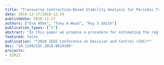```yaml
---
title: "Transverse Contraction-Based Stability Analysis for Periodic Trajectories of Controlled Power Kites with Model Uncertainty"
date: 2018-12-17/2018-12-19
publishDate: 2018-12-17
authors: ["Eva Ahbe", "Tony A Wood", "Roy S Smith"]
publication_types: ["1"]
abstract: "In this paper we propose a procedure for estimating the region in which a controller robustly stabilizes a system which is subject to affine parametric uncertainty by applying transverse contraction-based stability tools. The method consists of an optimization problem in which transverse contraction conditions are verified via sum-of-squares programs. The optimization approach can be used either to maximize the bounds on the allowable parameter uncertainty or to maximize the size of the region of contraction (ROC) given a fixed level of uncertainty. In a case study we apply the procedure to an Airborne Wind Energy system where the flight path of a power generating kite is controlled by a linear quadratic regulator based on a model which is prone to large parametric uncertainties. We consider periodic trajectories of the stabilized kite system and transform the dynamics into transversal coordinates for simplification of the controller design and reduction of the computational cost. The numerical results of the proposed optimization show that uncertainty in the steering gain parameter decreases the size of the ROC while uncertainty in wind speed or line length within the considered range of operating conditions does not affect the size of the robust ROC."
featured: false
publication: "*2018 IEEE Conference on Decision and Control (CDC)*"
doi: "10.1109/CDC.2018.8619106"
projects:
- ESR13
---
```


